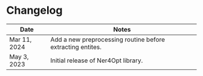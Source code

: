# Changelog

| Date         | Notes                               |
|------------- |-------------------------------------|
| Mar 11, 2024 | Add a new preprocessing routine before extracting entites. |
| May 3, 2023  | Initial release of Ner4Opt library. |
